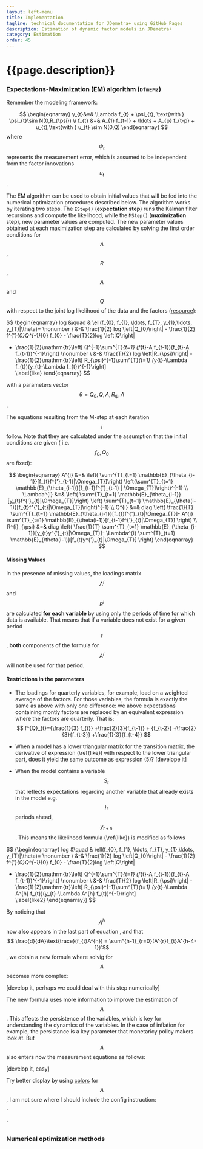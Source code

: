 ```yaml
---
layout: left-menu
title: Implementation
tagline: technical documentation for JDemetra+ using GitHub Pages
description: Estimation of dynamic factor models in JDemetra+ 
category: Estimation
order: 45
---
```

# {{page.description}}

### Expectations-Maximization (EM) algorithm (`DfmEM2`)

Remember the modeling framework: 

$$ 
\begin{eqnarray}
y_{t}&=& \Lambda f_{t} + \psi_{t}, \text{with  }  \psi_{t}\sim N(0,R_{\psi}) \\
f_{t} &=& A_{1} f_{t-1}  + \ldots + A_{p} f_{t-p} +  u_{t},\text{with  } u_{t} \sim  N(0,Q)  
\end{eqnarray}
$$ 
where $$ \psi_{t} $$ represents the measurement error, which is assumed to be independent from the factor innovations $$ u_{t} $$. 

The EM algorithm can be used to obtain initial values that will be fed into the numerical optimization procedures described below.
The algorithm works by iterating two steps. The  `EStep()` (**expectation step**)  runs the Kalman filter recursions and compute the likelihood, while the `MStep()` (**maximization**
step), new parameter values are computed. The new parameter values obtained at each maximization step are calculated by solving the first order conditions for  $$ \Lambda $$, 
$$ R$$, $$ A$$ and $$ Q$$  with respect to the joint log likelihood of the data and the factors ([resource](https://www.math.uwaterloo.ca/~hwolkowi/matrixcookbook.pdf
)):

$$ 
\begin{eqnarray}
log &\quad & \ell(f_{0}, f_{1}, \ldots,  f_{T}, y_{1},\ldots,  y_{T}|\theta)= \nonumber \\
&-& \frac{1}{2} log \left|Q_{0}\right| - \frac{1}{2} f^{'}_{0}Q^{-1}_{0} f_{0} -  \frac{T}{2}log \left|Q\right|  
- \frac{1}{2}\mathrm{tr}\left[ Q^{-1}\sum^{T}_{t=1} (f_{t}-A f_{t-1})(f_{t}-A f_{t-1})^{-1}\right]   \nonumber \\
&-& \frac{T}{2} log \left|R_{\psi}\right| - \frac{1}{2}\mathrm{tr}\left[ R_{\psi}^{-1}\sum^{T}_{t=1} (y_{t}-\Lambda f_{t})(y_{t}-\Lambda f_{t})^{-1}\right]   
\label{like}
\end{eqnarray}
$$ 

with a parameters vector $$\theta=Q_{0},Q,A, R_{\psi},\Lambda$$.

The equations resulting from the M-step at each iteration $$i$$ follow. Note that they are calculated under 
the assumption that the initial conditions are given ( i.e.  $$ f_{0},Q_{0}$$  are fixed):


$$ 
\begin{eqnarray}
A^{i} &=& \left( \sum^{T}_{t=1} \mathbb{E}_{\theta_{i-1}}[f_{t}f^{'}_{t-1}|\Omega_{T}]\right)  \left(\sum^{T}_{t=1} \mathbb{E}_{\theta_{i-1}}[f_{t-1}f^{'}_{t-1} | \Omega_{T}]\right)^{-1}  \\
\Lambda^{i} &=& \left( \sum^{T}_{t=1} \mathbb{E}_{\theta_{i-1}}[y_{t}f^{'}_{t}|\Omega_{T}]\right) \left( \sum^{T}_{t=1} \mathbb{E}_{\theta(i-1)}[f_{t}f^{'}_{t}|\Omega_{T}]\right)^{-1} \\
Q^{i} &=& diag \left( \frac{1}{T} \sum^{T}_{t=1} \mathbb{E}_{\theta_{i-1}}[f_{t}f^{'}_{t}|\Omega_{T}]- A^{i} \sum^{T}_{t=1} \mathbb{E}_{\theta(i-1)}[f_{t-1}f^{'}_{t}|\Omega_{T}] \right)  \\
R^{i}_{\psi} &=& diag \left( \frac{1}{T} \sum^{T}_{t=1} \mathbb{E}_{\theta_{i-1}}[y_{t}y^{'}_{t}|\Omega_{T}]- \Lambda^{i} \sum^{T}_{t=1} \mathbb{E}_{\theta(i-1)}[f_{t}y^{'}_{t}|\Omega_{T}] \right)
\end{eqnarray}
$$ 

#### Missing Values

In the presence of missing values, the loadings matrix $$ \Lambda^{i} $$ and $$ R^{i} $$  are 
calculated **for each variable** by using only the periods of time for which data is available. That means that if a variable does not exist for a given 
period $$t$$, **both** components of the formula for $$ A^{i}$$  will not be used for that period.
 
#### Restrictions in the parameters


- The loadings for quarterly variables, for example, load on a weighted average of the factors. For those variables, the formula is exactly the same as above 
with only one difference: we above expectations containing montly factors are replaced by an equivalent expression where the factors are quarterly. That is:
$$ 
f^{Q}_{t}={\frac{1}{3} f_{t}} +\frac{2}{3}{f_{t-1}} + {f_{t-2}} +\frac{2}{3}{f_{t-3}} +\frac{1}{3}{f_{t-4}}
$$ 

- When a model has a lower triangular matrix for the transition matrix, the derivative of expression (\ref{like}) with respect to the lower triangular part, does it 
yield the same outcome as expression (5)?
[develope it] 

- When the model contains a variable $$ S_{t} $$  that reflects expectations regarding another variable that already exists in the 
model  e.g. $$ h $$  periods ahead, $$ y_{t+h}$$.  This means the likelihood formula (\ref{like}) is modified as follows

$$ 
{\begin{eqnarray}
log &\quad & \ell(f_{0}, f_{1}, \ldots,  f_{T}, y_{1},\ldots,  y_{T}|\theta)= \nonumber \\
&-& \frac{1}{2} log \left|Q_{0}\right| - \frac{1}{2} f^{'}_{0}Q^{-1}_{0} f_{0} -  \frac{T}{2}log \left|Q\right|  
- \frac{1}{2}\mathrm{tr}\left[ Q^{-1}\sum^{T}_{t=1} (f_{t}-A f_{t-1})(f_{t}-A f_{t-1})^{-1}\right]   \nonumber \\
&-& \frac{T}{2} log \left|R_{\psi}\right| - \frac{1}{2}\mathrm{tr}\left[ R_{\psi}^{-1}\sum^{T}_{t=1} (y_{t}-\Lambda A^{h} f_{t})(y_{t}-\Lambda A^{h} f_{t})^{-1}\right]   
\label{like2}
\end{eqnarray}}
$$ 

By noticing that  $$A^{h} $$ now **also** appears in the last part of equation , and 
that  $$ \frac{d}{dA}\text{trace}(f_{t}A^{h})  = \sum^{h-1}_{r=0}(A^{r}f_{t}A^{h-4-1})'$$, we obtain a new formula where solvig for $$A $$ becomes
more complex:

[develop it, perhaps we could deal with this step numerically]

The new formula uses more information to improve the estimation of $$A$$. This affects the persistence of the variables, which is key for understanding the dynamics of the variables. In the case of inflation
for example, the persistance is a key parameter that monetaricy policy makers look at. 
But $$ A$$  also enters now the measurement equations as follows:

[develop it, easy]


Try better display by using [colors](http://adereth.github.io/blog/2013/11/29/colorful-equations/) for $$A$$, I am not sure where I should include the config instruction:

` 
<script type="text/x-mathjax-config">
  MathJax.Hub.Config({ TeX: { extensions: ["color.js"] }});
</script>
`

### Numerical optimization methods

